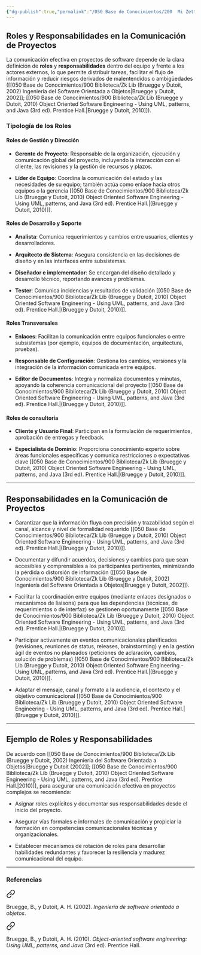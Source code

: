 ```yaml
---
{"dg-publish":true,"permalink":"/050 Base de Conocimientos/200  Mi Zettelkasten/100 Docencia/IS2/2025/Clase 09 Gestión de Comunicación en Proyectos/Zk Comunicación en Proyectos - Roles y Responsabilidades en la Comunicación de Proyectos/","tags":["definir","digitalGarden"]}
---
```


## Roles y Responsabilidades en la Comunicación de Proyectos

La comunicación efectiva en proyectos de software depende de la clara definición de **roles** y **responsabilidades** dentro del equipo y frente a los actores externos, lo que permite distribuir tareas, facilitar el flujo de información y reducir riesgos derivados de malentendidos o ambigüedades ([[050 Base de Conocimientos/900 Biblioteca/Zk Lib (Bruegge y Dutoit, 2002) Ingeniería del Software Orientada a Objetos\|Bruegge y Dutoit, 2002]]; [[050 Base de Conocimientos/900 Biblioteca/Zk Lib (Bruegge y Dutoit, 2010) Object Oriented Software Engineering -  Using UML, patterns, and Java (3rd ed). Prentice Hall.\|Bruegge y Dutoit, 2010]]).

### Tipología de los Roles

#### Roles de Gestión y Dirección

- **Gerente de Proyecto**: Responsable de la organización, ejecución y comunicación global del proyecto, incluyendo la interacción con el cliente, las revisiones y la gestión de recursos y plazos.
    
- **Líder de Equipo**: Coordina la comunicación del estado y las necesidades de su equipo; también actúa como enlace hacia otros equipos o la gerencia [[050 Base de Conocimientos/900 Biblioteca/Zk Lib (Bruegge y Dutoit, 2010) Object Oriented Software Engineering -  Using UML, patterns, and Java (3rd ed). Prentice Hall.\|(Bruegge y Dutoit, 2010)]].

#### Roles de Desarrollo y Soporte

- **Analista**: Comunica requerimientos y cambios entre usuarios, clientes y desarrolladores.
    
- **Arquitecto de Sistema**: Asegura consistencia en las decisiones de diseño y en las interfaces entre subsistemas.
    
- **Diseñador e implementador**: Se encargan del diseño detallado y desarrollo técnico, reportando avances y problemas.
    
- **Tester**: Comunica incidencias y resultados de validación [[050 Base de Conocimientos/900 Biblioteca/Zk Lib (Bruegge y Dutoit, 2010) Object Oriented Software Engineering -  Using UML, patterns, and Java (3rd ed). Prentice Hall.\|(Bruegge y Dutoit, 2010)]].
    
#### Roles Transversales

- **Enlaces**: Facilitan la comunicación entre equipos funcionales o entre subsistemas (por ejemplo, equipos de documentación, arquitectura, pruebas).
    
- **Responsable de Configuración**: Gestiona los cambios, versiones y la integración de la información comunicada entre equipos.
    
- **Editor de Documentos**: Integra y normaliza documentos y minutas, apoyando la coherencia comunicacional del proyecto [[050 Base de Conocimientos/900 Biblioteca/Zk Lib (Bruegge y Dutoit, 2010) Object Oriented Software Engineering -  Using UML, patterns, and Java (3rd ed). Prentice Hall.\|(Bruegge y Dutoit, 2010)]].

#### Roles de consultoría

- **Cliente y Usuario Final**: Participan en la formulación de requerimientos, aprobación de entregas y feedback.
    
- **Especialista de Dominio**: Proporciona conocimiento experto sobre áreas funcionales específicas y comunica restricciones o expectativas clave [[050 Base de Conocimientos/900 Biblioteca/Zk Lib (Bruegge y Dutoit, 2010) Object Oriented Software Engineering -  Using UML, patterns, and Java (3rd ed). Prentice Hall.\|(Bruegge y Dutoit, 2010)]].

---

## Responsabilidades en la Comunicación de Proyectos

- Garantizar que la información fluya con precisión y trazabilidad según el canal, alcance y nivel de formalidad requerido [[050 Base de Conocimientos/900 Biblioteca/Zk Lib (Bruegge y Dutoit, 2010) Object Oriented Software Engineering -  Using UML, patterns, and Java (3rd ed). Prentice Hall.\|(Bruegge y Dutoit, 2010)]].
    
- Documentar y difundir acuerdos, decisiones y cambios para que sean accesibles y comprensibles a los participantes pertinentes, minimizando la pérdida o distorsión de información ([[050 Base de Conocimientos/900 Biblioteca/Zk Lib (Bruegge y Dutoit, 2002) Ingeniería del Software Orientada a Objetos\|Bruegge y Dutoit, 2002]]).
    
- Facilitar la coordinación entre equipos (mediante enlaces designados o mecanismos de liaisons) para que las dependencias (técnicas, de requerimientos o de interfaz) se gestionen oportunamente [[050 Base de Conocimientos/900 Biblioteca/Zk Lib (Bruegge y Dutoit, 2010) Object Oriented Software Engineering -  Using UML, patterns, and Java (3rd ed). Prentice Hall.\|(Bruegge y Dutoit, 2010)]].
    
- Participar activamente en eventos comunicacionales planificados (revisiones, reuniones de status, releases, brainstorming) y en la gestión ágil de eventos no planeados (peticiones de aclaración, cambios, solución de problemas) [[050 Base de Conocimientos/900 Biblioteca/Zk Lib (Bruegge y Dutoit, 2010) Object Oriented Software Engineering -  Using UML, patterns, and Java (3rd ed). Prentice Hall.\|(Bruegge y Dutoit, 2010)]].
    
- Adaptar el mensaje, canal y formato a la audiencia, el contexto y el objetivo comunicacional [[050 Base de Conocimientos/900 Biblioteca/Zk Lib (Bruegge y Dutoit, 2010) Object Oriented Software Engineering -  Using UML, patterns, and Java (3rd ed). Prentice Hall.\|(Bruegge y Dutoit, 2010)]].
    

---

## Ejemplo de Roles y Responsabilidades

De acuerdo con [[050 Base de Conocimientos/900 Biblioteca/Zk Lib (Bruegge y Dutoit, 2002) Ingeniería del Software Orientada a Objetos\|Bruegge y Dutoit (2002]]; [[050 Base de Conocimientos/900 Biblioteca/Zk Lib (Bruegge y Dutoit, 2010) Object Oriented Software Engineering -  Using UML, patterns, and Java (3rd ed). Prentice Hall.\|2010)]], para asegurar una comunicación efectiva en proyectos complejos se recomienda:

- Asignar roles explícitos y documentar sus responsabilidades desde el inicio del proyecto.
    
- Asegurar vías formales e informales de comunicación y propiciar la formación en competencias comunicacionales técnicas y organizacionales.
    
- Establecer mecanismos de rotación de roles para desarrollar habilidades redundantes y favorecer la resiliencia y madurez comunicacional del equipo.

---
### Referencias

<div class="transclusion internal-embed is-loaded"><a class="markdown-embed-link" href="/050 Base de Conocimientos/900 Biblioteca/Zk Lib (Bruegge y Dutoit, 2002) Ingeniería del Software Orientada a Objetos/#921cfa" aria-label="Open link"><svg xmlns="http://www.w3.org/2000/svg" width="24" height="24" viewBox="0 0 24 24" fill="none" stroke="currentColor" stroke-width="2" stroke-linecap="round" stroke-linejoin="round" class="svg-icon lucide-link"><path d="M10 13a5 5 0 0 0 7.54.54l3-3a5 5 0 0 0-7.07-7.07l-1.72 1.71"></path><path d="M14 11a5 5 0 0 0-7.54-.54l-3 3a5 5 0 0 0 7.07 7.07l1.71-1.71"></path></svg></a><div class="markdown-embed">



Bruegge, B., y Dutoit, A. H. (2002). _Ingeniería de software orientado a objetos_. 

</div></div>


<div class="transclusion internal-embed is-loaded"><a class="markdown-embed-link" href="/050 Base de Conocimientos/900 Biblioteca/Zk Lib (Bruegge y Dutoit, 2010) Object Oriented Software Engineering -  Using UML, patterns, and Java (3rd ed). Prentice Hall./#157cb0" aria-label="Open link"><svg xmlns="http://www.w3.org/2000/svg" width="24" height="24" viewBox="0 0 24 24" fill="none" stroke="currentColor" stroke-width="2" stroke-linecap="round" stroke-linejoin="round" class="svg-icon lucide-link"><path d="M10 13a5 5 0 0 0 7.54.54l3-3a5 5 0 0 0-7.07-7.07l-1.72 1.71"></path><path d="M14 11a5 5 0 0 0-7.54-.54l-3 3a5 5 0 0 0 7.07 7.07l1.71-1.71"></path></svg></a><div class="markdown-embed">



Bruegge, B., y Dutoit, A. H. (2010). _Object-oriented software engineering: Using UML, patterns, and Java_ (3rd ed). Prentice Hall. 

</div></div>

